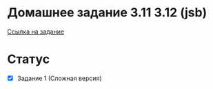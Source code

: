 # Домашнее задание 3.11 3.12 (jsb)
[Ссылка на задание](https://skyengpublic.notion.site/3-11-3-12-01a57fed565b49bca2fff210cf06c3b9)
# Статус
- [x] Задание 1 (Сложная версия)